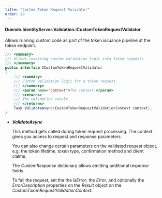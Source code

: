 ```yaml
---
title: "Custom Token Request Validator"
order: 20
---
```


#### Duende.IdentityServer.Validation.ICustomTokenRequestValidator

Allows running custom code as part of the token issuance pipeline at the token endpoint.

```cs
/// <summary>
/// Allows inserting custom validation logic into token requests
/// </summary>
public interface ICustomTokenRequestValidator
{
    /// <summary>
    /// Custom validation logic for a token request.
    /// </summary>
    /// <param name="context">The context.</param>
    /// <returns>
    /// The validation result
    /// </returns>
    Task ValidateAsync(CustomTokenRequestValidationContext context);
}
```

* ***ValidateAsync***

    This method gets called during token request processing. The context gives you access to request and response parameters.

    You can also change certain parameters on the validated request object, e.g. the token lifetime, token type, confirmation method and client claims.

    The *CustomResponse* dictionary allows emitting additional response fields.

    To fail the request, set the the *IsError*, the *Error*, and optionally the *ErrorDescription* properties on the *Result* object on the *CustomTokenRequestValidationContext*.
